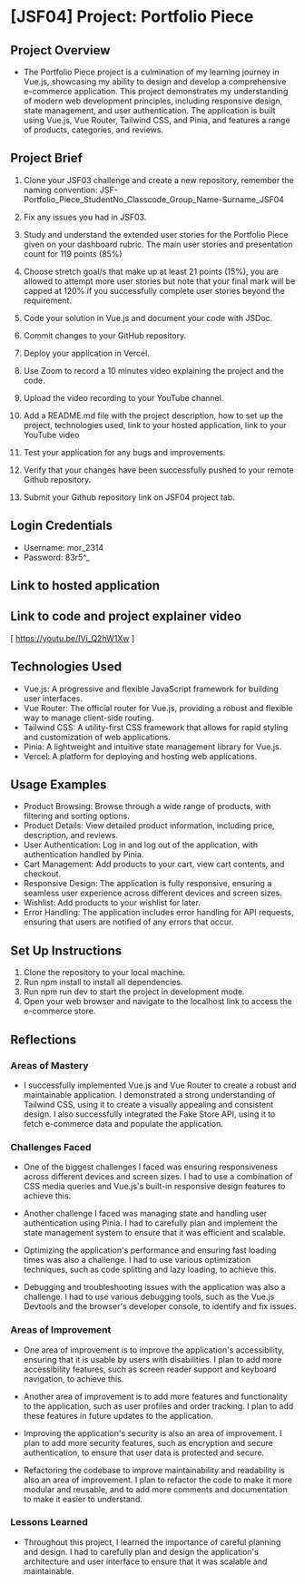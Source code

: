 # [JSF04] Project: Portfolio Piece

## Project Overview

- The Portfolio Piece project is a culmination of my learning journey in Vue.js, showcasing my ability to design and develop a comprehensive e-commerce application. This project demonstrates my understanding of modern web development principles, including responsive design, state management, and user authentication. The application is built using Vue.js, Vue Router, Tailwind CSS, and Pinia, and features a range of products, categories, and reviews.


## Project Brief

1. Clone your JSF03 challenge and create a new repository, remember the naming convention: JSF-Portfolio_Piece_StudentNo_Classcode_Group_Name-Surname_JSF04

2. Fix any issues you had in JSF03.

3. Study and understand the extended user stories for the Portfolio Piece given on your dashboard rubric. The main user stories and presentation count for 119 points (85%)

4. Choose stretch goal/s that make up at least 21 points (15%), you are allowed to attempt more user stories but note that your final mark will be capped at 120% if you successfully complete user stories beyond the requirement.

5. Code your solution in Vue.js and document your code with JSDoc.

6. Commit changes to your GitHub repository.

7. Deploy your application in Vercel.

8. Use Zoom to record a 10 minutes video explaining the project and the code.

9. Upload the video recording to your YouTube channel.

10. Add a README.md file with the project description, how to set up the project, technologies used, link to your hosted application, link to your YouTube video

11. Test your application for any bugs and improvements.

12. Verify that your changes have been successfully pushed to your remote Github repository.

13. Submit your Github repository link on JSF04 project tab.

## Login Credentials
- Username: mor_2314
- Password: 83r5^_

## Link to hosted application


## Link to code and project explainer video 
 [ https://youtu.be/IVi_Q2hW1Xw ]

## Technologies Used

- Vue.js: A progressive and flexible JavaScript framework for building user interfaces.
- Vue Router: The official router for Vue.js, providing a robust and flexible way to manage client-side routing.
- Tailwind CSS: A utility-first CSS framework that allows for rapid styling and customization of web applications.
- Pinia: A lightweight and intuitive state management library for Vue.js.
- Vercel: A platform for deploying and hosting web applications.

## Usage Examples

- Product Browsing: Browse through a wide range of products, with filtering and sorting options.
- Product Details: View detailed product information, including price, description, and reviews.
- User Authentication: Log in and log out of the application, with authentication handled by Pinia.
- Cart Management: Add products to your cart, view cart contents, and checkout.
- Responsive Design: The application is fully responsive, ensuring a seamless user experience across different devices and screen sizes.
- Wishlist: Add products to your wishlist for later.
- Error Handling: The application includes error handling for API requests, ensuring that users are notified of any errors that occur.


## Set Up Instructions

1. Clone the repository to your local machine.
2. Run npm install to install all dependencies.
3. Run npm run dev to start the project in development mode.
4. Open your web browser and navigate to the localhost link to access the e-commerce store.


## Reflections

### Areas of Mastery

- I successfully implemented Vue.js and Vue Router to create a robust and maintainable application. I demonstrated a strong understanding of Tailwind CSS, using it to create a visually appealing and consistent design. I also successfully integrated the Fake Store API, using it to fetch e-commerce data and populate the application.

### Challenges Faced

- One of the biggest challenges I faced was ensuring responsiveness across different devices and screen sizes. I had to use a combination of CSS media queries and Vue.js's built-in responsive design features to achieve this.

- Another challenge I faced was managing state and handling user authentication using Pinia. I had to carefully plan and implement the state management system to ensure that it was efficient and scalable.

- Optimizing the application's performance and ensuring fast loading times was also a challenge. I had to use various optimization techniques, such as code splitting and lazy loading, to achieve this.

- Debugging and troubleshooting issues with the application was also a challenge. I had to use various debugging tools, such as the Vue.js Devtools and the browser's developer console, to identify and fix issues.

### Areas of Improvement

- One area of improvement is to improve the application's accessibility, ensuring that it is usable by users with disabilities. I plan to add more accessibility features, such as screen reader support and keyboard navigation, to achieve this.

- Another area of improvement is to add more features and functionality to the application, such as user profiles and order tracking. I plan to add these features in future updates to the application.

- Improving the application's security is also an area of improvement. I plan to add more security features, such as encryption and secure authentication, to ensure that user data is protected and secure.

- Refactoring the codebase to improve maintainability and readability is also an area of improvement. I plan to refactor the code to make it more modular and reusable, and to add more comments and documentation to make it easier to understand.

### Lessons Learned

- Throughout this project, I learned the importance of careful planning and design. I had to carefully plan and design the application's architecture and user interface to ensure that it was scalable and maintainable.